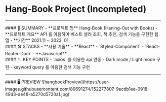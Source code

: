 

# Hang-Book Project (Incompleted)
<hr/>
#### 📌 SUMMARY
- **프로젝트 명** Hang-Book (Haning-Out with Books)
- **프로젝트 개요** API 를 이용하여 베스트 셀러 조회, 책 추천, 검색 기능을 구현한 웹 앱
- **기간** 2021.11 ~ 2022. 01 
<br/>
#### 🛠 STACKS
- **사용 기술** 
    - **React**
        - `Styled-Component` 
        - `React-Router-Dom`
    - **Javascript**
<br/>
#### 🪡 KEY POINTS
- `axios` 를 이용한 api 연동
- Dark mode / Light mode 구현
- keyword query 를 이용한 검색 기능 구현
<br/>
<hr/>
#### 🖥 PREVIEW 
![hangbookPreview](https://user-images.githubusercontent.com/89691274/152277807-9ecdb1ee-0918-49d3-ae48-a5270d5720a1.jpg)
